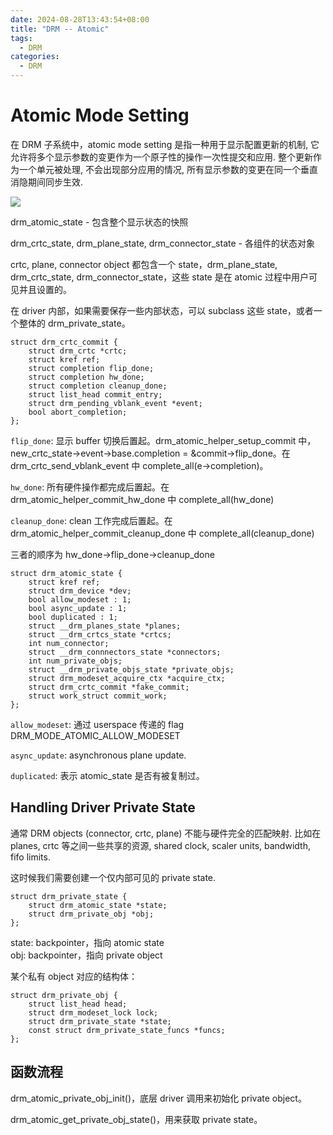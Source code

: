 ```yaml
---
date: 2024-08-28T13:43:54+08:00
title: "DRM -- Atomic"
tags:
  - DRM
categories:
  - DRM
---
```


# Atomic Mode Setting

在 DRM 子系统中，atomic mode setting 是指一种用于显示配置更新的机制, 它允许将多个显示参数的变更作为一个原子性的操作一次性提交和应用.
整个更新作为一个单元被处理, 不会出现部分应用的情况, 所有显示参数的变更在同一个垂直消隐期间同步生效.

![](https://xyc-1316422823.cos.ap-shanghai.myqcloud.com/20250327111206.png)

drm_atomic_state - 包含整个显示状态的快照

drm_crtc_state, drm_plane_state, drm_connector_state - 各组件的状态对象

crtc, plane, connector object 都包含一个 state，drm_plane_state, drm_crtc_state, drm_connector_state，这些 state 是在 atomic 过程中用户可见并且设置的。

在 driver 内部，如果需要保存一些内部状态，可以 subclass 这些 state，或者一个整体的 drm_private_state。

```c++++
struct drm_crtc_commit {
    struct drm_crtc *crtc;
    struct kref ref;
    struct completion flip_done;
    struct completion hw_done;
    struct completion cleanup_done;
    struct list_head commit_entry;
    struct drm_pending_vblank_event *event;
    bool abort_completion;
};
```

`flip_done`: 显示 buffer 切换后置起。drm_atomic_helper_setup_commit 中，new_crtc_state->event->base.completion = &commit->flip_done。在 drm_crtc_send_vblank_event 中 complete_all(e->completion)。

`hw_done`: 所有硬件操作都完成后置起。在 drm_atomic_helper_commit_hw_done 中 complete_all(hw_done)

`cleanup_done`: clean 工作完成后置起。在 drm_atomic_helper_commit_cleanup_done 中 complete_all(cleanup_done)

三者的顺序为 hw_done->flip_done->cleanup_done

```c++++
struct drm_atomic_state {
    struct kref ref;
    struct drm_device *dev;
    bool allow_modeset : 1;
    bool async_update : 1;
    bool duplicated : 1;
    struct __drm_planes_state *planes;
    struct __drm_crtcs_state *crtcs;
    int num_connector;
    struct __drm_connnectors_state *connectors;
    int num_private_objs;
    struct __drm_private_objs_state *private_objs;
    struct drm_modeset_acquire_ctx *acquire_ctx;
    struct drm_crtc_commit *fake_commit;
    struct work_struct commit_work;
};
```

`allow_modeset`: 通过 userspace 传递的 flag DRM_MODE_ATOMIC_ALLOW_MODESET

`async_update`: asynchronous plane update.

`duplicated`: 表示 atomic_state 是否有被复制过。

## Handling Driver Private State

通常 DRM objects (connector, crtc, plane) 不能与硬件完全的匹配映射.
比如在 planes, crtc 等之间一些共享的资源, shared clock, scaler units, bandwidth, fifo limits.

这时候我们需要创建一个仅内部可见的 private state.

```c++++
struct drm_private_state {
    struct drm_atomic_state *state;
    struct drm_private_obj *obj;
};
```

state: backpointer，指向 atomic state  
obj: backpointer，指向 private object

某个私有 object 对应的结构体：

```c++++
struct drm_private_obj {
    struct list_head head;
    struct drm_modeset_lock lock;
    struct drm_private_state *state;
    const struct drm_private_state_funcs *funcs;
};
```

## 函数流程

drm_atomic_private_obj_init()，底层 driver 调用来初始化 private object。

drm_atomic_get_private_obj_state()，用来获取 private state。

